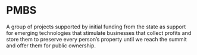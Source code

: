 # PMBS
A group of projects supported by initial funding from the state as support for emerging technologies that stimulate businesses that collect profits and store them to preserve every person’s property until we reach the summit and offer them for public ownership.
